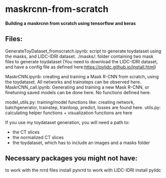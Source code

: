 # maskrcnn-from-scratch
#### Building a maskrcnn from scratch using tensorflow and keras

## Files:
GenerateToyDataset_fromscratch.ipynb: script to generate toydataset using the masks, and LIDC-IDRI dataset. 
./masks/: folder containing two mask files to generate toydataset
(You need to download the LIDC-IDRI dataset, and have a config file as defined here:https://pylidc.github.io/install.html)

MaskrCNN.ipynb: creating and training a Mask R-CNN from scratch, using the toydataset. All networks and trainsteps can be observed here.
MaskrCNN_call.ipynb: Generating and training a new Mask R-CNN, or finetuning saved models can be done here. No functions defined here.

model_utils.py: training/model functions like: creating network, batchgenerator, trainstep, trainloop, predict, losses are found here. 
utils.py:   calculating helper functions + visualization functions are here


If you use my toydataset generation, you will need a path to:
  - the CT slices
  - the normalized CT slices
  - the toydataset, which has to include an images and a masks folder

## Necessary packages you might not have: 
to work with the nrrd files install pynrrd
to work with LIDC-IDRI install pylidc
